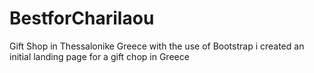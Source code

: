 # BestforCharilaou
Gift Shop in Thessalonike Greece
with the use of Bootstrap i created an initial landing page for a gift chop in Greece
